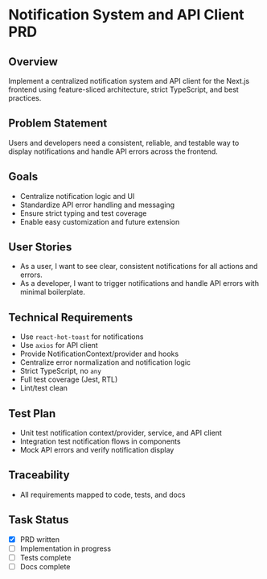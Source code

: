 # Notification System and API Client PRD

## Overview
Implement a centralized notification system and API client for the Next.js frontend using feature-sliced architecture, strict TypeScript, and best practices.

## Problem Statement
Users and developers need a consistent, reliable, and testable way to display notifications and handle API errors across the frontend.

## Goals
- Centralize notification logic and UI
- Standardize API error handling and messaging
- Ensure strict typing and test coverage
- Enable easy customization and future extension

## User Stories
- As a user, I want to see clear, consistent notifications for all actions and errors.
- As a developer, I want to trigger notifications and handle API errors with minimal boilerplate.

## Technical Requirements
- Use `react-hot-toast` for notifications
- Use `axios` for API client
- Provide NotificationContext/provider and hooks
- Centralize error normalization and notification logic
- Strict TypeScript, no `any`
- Full test coverage (Jest, RTL)
- Lint/test clean

## Test Plan
- Unit test notification context/provider, service, and API client
- Integration test notification flows in components
- Mock API errors and verify notification display

## Traceability
- All requirements mapped to code, tests, and docs

## Task Status
- [x] PRD written
- [ ] Implementation in progress
- [ ] Tests complete
- [ ] Docs complete
